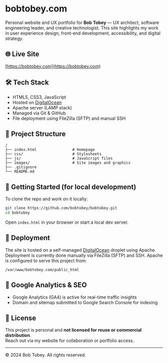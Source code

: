 # bobtobey.com

Personal website and UX portfolio for **Bob Tobey** — UX architect, software engineering leader, and creative technologist. This site highlights my work in user experience design, front-end development, accessibility, and digital strategy.

## 🌐 Live Site

[https://bobtobey.com](https://bobtobey.com)

## 🛠️ Tech Stack

- HTML5, CSS3, JavaScript
- Hosted on [DigitalOcean](https://www.digitalocean.com/)
- Apache server (LAMP stack)
- Managed via Git & GitHub
- File deployment using FileZilla (SFTP) and manual SSH

## 📁 Project Structure

```
/
├── index.html                # Homepage
├── css/                      # Stylesheets
├── js/                       # JavaScript files
├── images/                   # Site images and graphics
├── .gitignore
└── README.md
```

## 🚀 Getting Started (for local development)

To clone the repo and work on it locally:

```bash
git clone https://github.com/bobtobey/bobtobey.git
cd bobtobey
```

Open `index.html` in your browser or start a local dev server.

## 🧰 Deployment

The site is hosted on a self-managed [DigitalOcean](https://www.digitalocean.com/) droplet using Apache.  
Deployment is currently done manually via FileZilla (SFTP) and SSH. Apache is configured to serve this project from:

```
/var/www/bobtobey.com/public_html
```

## 🧪 Google Analytics & SEO

- Google Analytics (GA4) is active for real-time traffic insights
- Domain and sitemap submitted to Google Search Console for indexing

## 📌 License

This project is personal and **not licensed for reuse or commercial distribution**.  
Reach out via my website for collaboration or portfolio access.

---

© 2024 Bob Tobey. All rights reserved.
